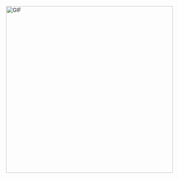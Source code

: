 <img align="right" alt="GIF" src="https://github.com/chaith1912/chaith1912/blob/881b91dbe7f06fb9505ed2cda4340c90c0af56f1/theimage.avif" width="450"/>
